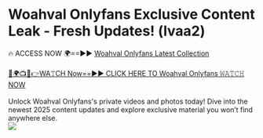 # Woahval Onlyfans Exclusive Content Leak - Fresh Updates! (lvaa2)

🔥 ACCESS NOW 🌍==►► <a href="https://tinyurl.com/kvy9nzfs" rel="nofollow">Woahval Onlyfans Latest Collection</a>
<br><br>
[🔴🌍📺📱👉WA𝚃CH Now==►► CLICK HERE TO Woahval Onlyfans 𝚆𝙰𝚃𝙲𝙷 NOW](https://tinyurl.com/kvy9nzfs)
<br><br>
Unlock Woahval Onlyfans's private videos and photos today! Dive into the newest 2025 content updates and explore exclusive material you won’t find anywhere else.
<br>
<a href="https://tinyurl.com/kvy9nzfs" rel="nofollow" data-target="animated-image.originalLink"><img src="https://camo.githubusercontent.com/8a4f000d20f83aca3bf7ec5f350d767afa0574a8a352519fd8cfa583a6f93a33/68747470733a2f2f692e696d6775722e636f6d2f644a486b345a712e676966" data-canonical-src="https://i.imgur.com/dJHk4Zq.gif" style="max-width: 100%; display: inline-block;" data-target="animated-image.originalImage"></a>
<br>
